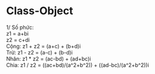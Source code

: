 # Class-Object
1/ Số phức:<br />
z1 = a+bi<br />
z2 = c+di<br />
Cộng: z1 + z2 = (a+c) + (b+d)i<br />
Trừ: z1 - z2 = (a-c) + (b-d)i<br />
Nhân: z1 * z2 = (ac-bd) + (ad+bc)i<br />
Chia: z1 / z2 = ((ac+bd)/(a^2+b^2)) + ((ad-bc)/(a^2+b^2))i<br />
